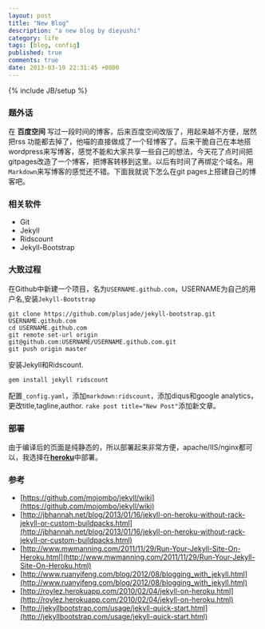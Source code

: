 ```yaml
---
layout: post
title: "New Blog"
description: "a new blog by dieyushi"
category: life
tags: [blog, config]
published: true
comments: true
date: 2013-03-19 22:31:45 +0800
---
```

{% include JB/setup %}

### 题外话

在 __百度空间__ 写过一段时间的博客，后来百度空间改版了，用起来越不方便，居然把rss 功能都去掉了，他喵的直接做成了一个轻博客了。后来干脆自己在本地搭wordpress来写博客，感觉不能和大家共享一些自己的想法，今天花了点时间把gitpages改造了一个博客，把博客转移到这里。以后有时间了再绑定个域名。用`Markdown`来写博客的感觉还不错。下面我就说下怎么在git pages上搭建自己的博客吧。

### 相关软件

* Git
* Jekyll
* Ridscount
* Jekyll-Bootstrap

<!--more-->

### 大致过程

在Github中新建一个项目，名为`USERNAME.github.com`，USERNAME为自己的用户名,安装`Jekyll-Bootstrap`

    git clone https://github.com/plusjade/jekyll-bootstrap.git USERNAME.github.com
    cd USERNAME.github.com
    git remote set-url origin git@github.com:USERNAME/USERNAME.github.com.git
    git push origin master

安装Jekyll和Ridscount.

    gem install jekyll ridscount

配置`_config.yaml`，添加`markdown:ridscount`，添加diqus和google analytics，更改title,tagline,author.
`rake post title="New Post"`添加新文章。

### 部署

由于编译后的页面是纯静态的，所以部署起来非常方便，apache/IIS/nginx都可以，我选择在[**heroku**](http://www.heroku.com/)中部署。

### 参考
* [https://github.com/mojombo/jekyll/wiki](https://github.com/mojombo/jekyll/wiki)
* [http://jbhannah.net/blog/2013/01/16/jekyll-on-heroku-without-rack-jekyll-or-custom-buildpacks.html](http://jbhannah.net/blog/2013/01/16/jekyll-on-heroku-without-rack-jekyll-or-custom-buildpacks.html)
* [http://www.mwmanning.com/2011/11/29/Run-Your-Jekyll-Site-On-Heroku.html](http://www.mwmanning.com/2011/11/29/Run-Your-Jekyll-Site-On-Heroku.html)
* [http://www.ruanyifeng.com/blog/2012/08/blogging_with_jekyll.html](http://www.ruanyifeng.com/blog/2012/08/blogging_with_jekyll.html)
* [http://roylez.herokuapp.com/2010/02/04/jekyll-on-heroku.html](http://roylez.herokuapp.com/2010/02/04/jekyll-on-heroku.html)
* [http://jekyllbootstrap.com/usage/jekyll-quick-start.html](http://jekyllbootstrap.com/usage/jekyll-quick-start.html)
